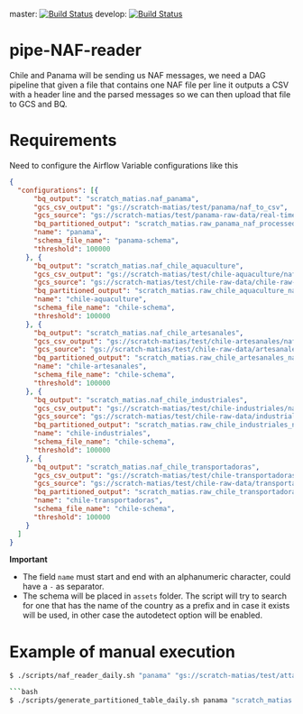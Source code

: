 master: [![Build Status](https://travis-ci.org/GlobalFishingWatch/pipe-naf-reader.svg?branch=master)](https://travis-ci.org/GlobalFishingWatch/pipe-naf-reader)
develop: [![Build Status](https://travis-ci.org/GlobalFishingWatch/pipe-naf-reader.svg?branch=develop)](https://travis-ci.org/GlobalFishingWatch/pipe-naf-reader/branches)

# pipe-NAF-reader
Chile and Panama will be sending us NAF messages, we need a DAG pipeline that given a file that contains one NAF file per line it outputs a CSV with a header line and the parsed messages so we can then upload that file to GCS and BQ.


# Requirements

Need to configure the Airflow Variable configurations like this

```json
{
  "configurations": [{
      "bq_output": "scratch_matias.naf_panama",
      "gcs_csv_output": "gs://scratch-matias/test/panama/naf_to_csv",
      "gcs_source": "gs://scratch-matias/test/panama-raw-data/real-time-naf",
      "bq_partitioned_output": "scratch_matias.raw_panama_naf_processed_partitioned",
      "name": "panama",
      "schema_file_name": "panama-schema",
      "threshold": 100000
    }, {
      "bq_output": "scratch_matias.naf_chile_aquaculture",
      "gcs_csv_output": "gs://scratch-matias/test/chile-aquaculture/naf_to_csv",
      "gcs_source": "gs://scratch-matias/test/chile-raw-data/chile-raw-data-aquaculture/aquaculture",
      "bq_partitioned_output": "scratch_matias.raw_chile_aquaculture_naf_processed_partitioned",
      "name": "chile-aquaculture",
      "schema_file_name": "chile-schema",
      "threshold": 100000
    }, {
      "bq_output": "scratch_matias.naf_chile_artesanales",
      "gcs_csv_output": "gs://scratch-matias/test/chile-artesanales/naf_to_csv",
      "gcs_source": "gs://scratch-matias/test/chile-raw-data/artesanales",
      "bq_partitioned_output": "scratch_matias.raw_chile_artesanales_naf_processed_partitioned",
      "name": "chile-artesanales",
      "schema_file_name": "chile-schema",
      "threshold": 100000
    }, {
      "bq_output": "scratch_matias.naf_chile_industriales",
      "gcs_csv_output": "gs://scratch-matias/test/chile-industriales/naf_to_csv",
      "gcs_source": "gs://scratch-matias/test/chile-raw-data/industriales",
      "bq_partitioned_output": "scratch_matias.raw_chile_industriales_naf_processed_partitioned",
      "name": "chile-industriales",
      "schema_file_name": "chile-schema",
      "threshold": 100000
    }, {
      "bq_output": "scratch_matias.naf_chile_transportadoras",
      "gcs_csv_output": "gs://scratch-matias/test/chile-transportadoras/naf_to_csv",
      "gcs_source": "gs://scratch-matias/test/chile-raw-data/transportadoras",
      "bq_partitioned_output": "scratch_matias.raw_chile_transportadoras_naf_processed_partitioned",
      "name": "chile-transportadoras",
      "schema_file_name": "chile-schema",
      "threshold": 100000
    }
  ]
}
```

**Important**
- The field `name` must start and end with an alphanumeric character, could have a `-` as separator.
- The schema will be placed in `assets` folder. The script will try to search for one that has the name of the country as a prefix and in case it exists will be used, in other case the autodetect option will be enabled.


# Example of manual execution

```bash
$ ./scripts/naf_reader_daily.sh "panama" "gs://scratch-matias/test/attachments" "gs://scratch-matias/test/panama/naf_to_csv" "scratch_matias.naf_panama" "2019-04-17"```

```bash
$ ./scripts/generate_partitioned_table_daily.sh panama "scratch_matias.naf_panama" "scratch_matias.raw_naf_processed_partitioned" "2019-06-07"```
